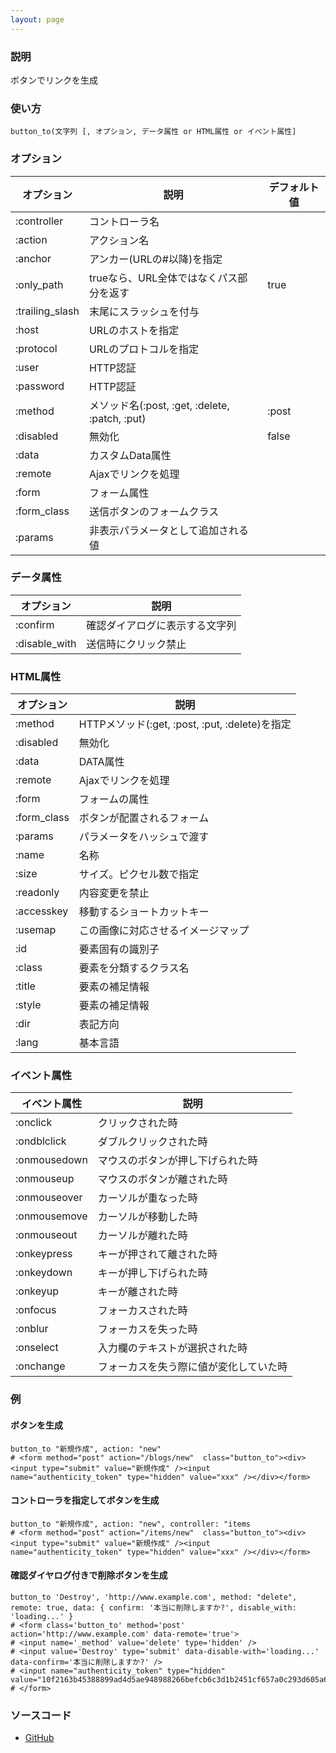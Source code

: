 ```yaml
---
layout: page
---
```

### 説明
ボタンでリンクを生成

### 使い方
    button_to(文字列 [, オプション, データ属性 or HTML属性 or イベント属性]

### オプション

オプション           | 説明                                       | デフォルト値
----------------|-------------------------------------------|-------
:controller     | コントローラ名                                   |
:action         | アクション名                                    |
:anchor         | アンカー(URLの#以降)を指定                       |
:only_path      | trueなら、URL全体ではなくパス部分を返す               | true
:trailing_slash | 末尾にスラッシュを付与                            |
:host           | URLのホストを指定                               |
:protocol       | URLのプロトコルを指定                             |
:user           | HTTP認証                                   |
:password       | HTTP認証                                   |
:method         | メソッド名(:post, :get, :delete, :patch, :put) | :post
:disabled       | 無効化                                     | false
:data           | カスタムData属性                               |
:remote         | Ajaxでリンクを処理                              |
:form           | フォーム属性                                   |
:form_class     | 送信ボタンのフォームクラス                            |
:params         | 非表示パラメータとして追加される値                    |

### データ属性

オプション         | 説明
--------------|----------------
:confirm      | 確認ダイアログに表示する文字列
:disable_with | 送信時にクリック禁止

### HTML属性

オプション      | 説明
---------- | -----------------
:method     | HTTPメソッド(:get, :post, :put, :delete)を指定 | :post
:disabled   | 無効化                                       | false
:data       | DATA属性                                      |
:remote     | Ajaxでリンクを処理                              | false
:form       | フォームの属性                                 |
:form_class | ボタンが配置されるフォーム                        |
:params    | パラメータをハッシュで渡す                         |
:name      | 名称                                            |
:size      | サイズ。ピクセル数で指定                            |
:readonly  | 内容変更を禁止                                    |
:accesskey | 移動するショートカットキー                          |
:usemap    | この画像に対応させるイメージマップ                   |
:id        | 要素固有の識別子                                  |
:class     | 要素を分類するクラス名                             |
:title     | 要素の補足情報                                    |
:style     | 要素の補足情報                                    |
:dir       | 表記方向                                         |
:lang      | 基本言語                                         |

### イベント属性

イベント属性     | 説明
-------------|--------------------
:onclick     | クリックされた時
:ondblclick  | ダブルクリックされた時
:onmousedown | マウスのボタンが押し下げられた時
:onmouseup   | マウスのボタンが離された時
:onmouseover | カーソルが重なった時
:onmousemove | カーソルが移動した時
:onmouseout  | カーソルが離れた時
:onkeypress  | キーが押されて離された時
:onkeydown   | キーが押し下げられた時
:onkeyup     | キーが離された時
:onfocus     | フォーカスされた時
:onblur      | フォーカスを失った時
:onselect    | 入力欄のテキストが選択された時
:onchange    | フォーカスを失う際に値が変化していた時

### 例
#### ボタンを生成
    button_to "新規作成", action: "new"
    # <form method="post" action="/blogs/new"  class="button_to"><div><input type="submit" value="新規作成" /><input name="authenticity_token" type="hidden" value="xxx" /></div></form>

#### コントローラを指定してボタンを生成
    button_to "新規作成", action: "new", controller: "items
    # <form method="post" action="/items/new"  class="button_to"><div><input type="submit" value="新規作成" /><input name="authenticity_token" type="hidden" value="xxx" /></div></form>

#### 確認ダイヤログ付きで削除ボタンを生成
    button_to 'Destroy', 'http://www.example.com', method: "delete", remote: true, data: { confirm: '本当に削除しますか?', disable_with: 'loading...' }
    # <form class='button_to' method='post' action='http://www.example.com' data-remote='true'>
    # <input name='_method' value='delete' type='hidden' />
    # <input value='Destroy' type='submit' data-disable-with='loading...' data-confirm='本当に削除しますか?' />
    # <input name="authenticity_token" type="hidden" value="10f2163b45388899ad4d5ae948988266befcb6c3d1b2451cf657a0c293d605a6"/>
    # </form>

### ソースコード
* [GitHub](https://github.com/rails/rails/blob/f33d52c95217212cbacc8d5e44b5a8e3cdc6f5b3/actionview/lib/action_view/helpers/url_helper.rb#L300)